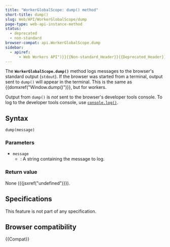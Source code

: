 ```yaml
---
title: "WorkerGlobalScope: dump() method"
short-title: dump()
slug: Web/API/WorkerGlobalScope/dump
page-type: web-api-instance-method
status:
  - deprecated
  - non-standard
browser-compat: api.WorkerGlobalScope.dump
sidebar:
  - apiref:
      - Web Workers API")}}{{Non-standard_Header}}{{Deprecated_Header}}{{AvailableInWorkers("worker
---
```


The **`WorkerGlobalScope.dump()`** method logs messages to the browser's standard output (`stdout`). If the browser was started from a terminal, output sent to `dump()` will appear in the terminal. This is the same as {{domxref("Window.dump()")}}, but for workers.

Output from `dump()` is _not_ sent to the browser's developer tools console. To log to the developer tools console, use [`console.log()`](/en-US/docs/Web/API/console/log_static).

## Syntax

```js-nolint
dump(message)
```

### Parameters

- `message`
  - : A string containing the message to log.

### Return value

None ({{jsxref("undefined")}}).

## Specifications

This feature is not part of any specification.

## Browser compatibility

{{Compat}}
